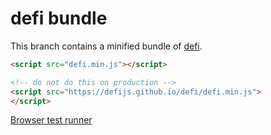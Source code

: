 # defi bundle

This branch contains a minified bundle of [defi](https://github.com/defijs/defi).

```html
<script src="defi.min.js"></script>
```

```html
<!-- do not do this on production -->
<script src="https://defijs.github.io/defi/defi.min.js">
</script>
```

[Browser test runner](https://defijs.github.io/defi/test/SpecRunner.html)

